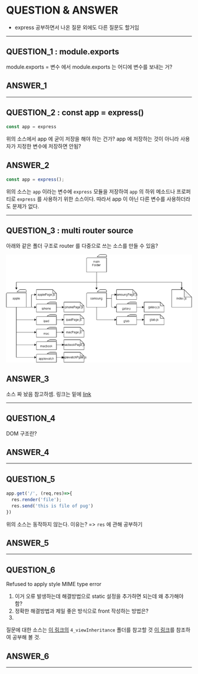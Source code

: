 # QUESTION & ANSWER
* express 공부하면서 나온 질문 외에도 다른 질문도 할거임

---

## QUESTION_1 : module.exports

module.exports = 변수 에서 module.exports 는 어디에 변수를 보내는 거?

## ANSWER_1



---

## QUESTION_2 : const app = express()

```javascript
const app = express
```

위의 소스에서 app 에 굳이 저장을 해야 하는 건가? app 에 저장하는 것이 아니라 사용자가 지정한 변수에 저장하면 안됨?

## ANSWER_2

```javascript
const app = express();
```

위의 소스는 `app` 이라는 변수에 `express` 모듈을 저장하여 `app` 의 하위 메소드나 프로퍼티로 `express` 를 사용하기 위한 소스이다. 따라서 app 이 아닌 다른 변수를 사용하더라도 문제가 없다.

---

## QUESTION_3 : multi router source

아래와 같은 폴더 구조로 router 를 다중으로 쓰는 소스를 만들 수 있음?

![Multi router Source](./imgFolder/expressStudyIMG9.png)

## ANSWER_3

소스 짜 놨음 참고하셈. 링크는 밑에
[link]()

---

## QUESTION_4

DOM 구조란?

## ANSWER_4

---

## QUESTION_5

```javascript
app.get('/', (req,res)=>{
  res.render('file');
  res.send('this is file of pug')
})
```

위의 소스는 동작하지 않는다. 이유는? => `res` 에 관해 공부하기

## ANSWER_5

---

## QUESTION_6

Refused to apply style MIME type error

1. 이거 오류 발생하는데 해결방법으로 static 설정을 추가하면 되는데 왜 추가해야 함?
2. 정확한 해결방법과 제일 좋은 방식으로 front 작성하는 방법은?
3.
질문에 대한 소스는 [이 링크의]() `4_viewInheritance` 폴더를 참고할 것
[이 링크](https://expressjs.com/ko/starter/static-files.html)를 참조하여 공부해 볼 것.

## ANSWER_6

---
